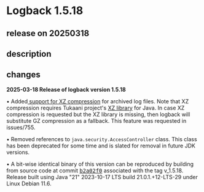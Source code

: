 # Logback 1.5.18

## release on 20250318

## description

## changes

<strong>2025-03-18 Release of logback version 1.5.18</strong>

• Added<a href="https://logback.qos.ch/manual/appenders.html#fileCompression" rel="nofollow"> support for XZ compression</a> for archived log files. Note that XZ compression requires Tukaani project's <a href="https://tukaani.org/xz/java.html" rel="nofollow">XZ library</a> for Java. In case XZ compression is requested but the XZ library is missing, then logback will substitute GZ compression as a fallback. This feature was requested in issues/755.

• Removed references to <code>java.security.AccessController</code> class. This class has been deprecated for some time and is slated for removal in future JDK versions.

• A bit-wise identical binary of this version can be reproduced by building from source code at commit <a class="commit-link" data-hovercard-type="commit" data-hovercard-url="https://github.com/qos-ch/logback/commit/b2a02f065379a9b1ba5ff837fc08913b744774bc/hovercard" href="https://github.com/qos-ch/logback/commit/b2a02f065379a9b1ba5ff837fc08913b744774bc"><tt>b2a02f0</tt></a> associated with the tag v_1.5.18. Release built using Java "21" 2023-10-17 LTS build 21.0.1.+12-LTS-29 under Linux Debian 11.6.

